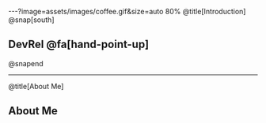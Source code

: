 ---?image=assets/images/coffee.gif&size=auto 80%
@title[Introduction]
@snap[south]
## DevRel @fa[hand-point-up]
@snapend

---
@title[About Me]

## About Me

